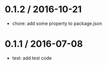0.1.2 / 2016-10-21
==================

* chore: add some property to package.json


0.1.1 / 2016-07-08
==================

  * test: add test code

